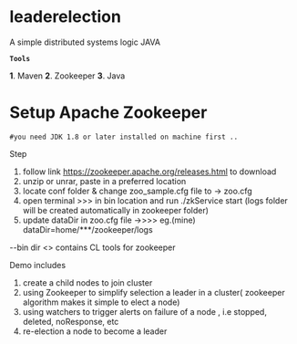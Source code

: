 # leaderelection

A simple distributed systems logic JAVA

**`Tools`**

**1**. Maven
**2**. Zookeeper
**3**. Java
# Setup Apache Zookeeper #
    #you need JDK 1.8 or later installed on machine first ..
Step
1. follow link https://zookeeper.apache.org/releases.html to download
2. unzip or unrar, paste in a preferred location
3. locate conf folder & change zoo_sample.cfg file to -> zoo.cfg
4. open terminal >>> in bin location and run ./zkService start
(logs folder will be created automatically in zookeeper folder)
5. update dataDir in zoo.cfg file ->>>> eg.(mine) dataDir=home/***/zookeeper/logs

--bin dir <> contains CL tools for zookeeper

Demo includes
1. create a child nodes to join cluster
2. using Zookeeper to simplify selection a leader in a cluster( zookeeper algorithm makes it simple to elect a node)
3. using watchers to trigger alerts on failure of a node , i.e stopped, deleted, noResponse, etc
4. re-election a node to become a leader
    
